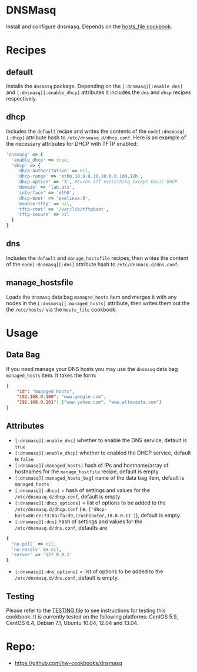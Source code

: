# DNSMasq

Install and configure dnsmasq. Depends on the [hosts_file cookbook](https://github.com/hw-cookbooks/hosts_file).

# Recipes

## default
Installs the `dnsmasq` package. Depending on the `[:dnsmasq][:enable_dns]` and `[:dnsmasq][:enable_dhcp]` attributes it includes the `dns` and `dhcp` recipes respectively.

## dhcp

Includes the `default` recipe and writes the contents of the `node[:dnsmasq][:dhcp]` attribute hash to `/etc/dnsmasq.d/dhcp.conf`. Here is an example of the necessary attributes for DHCP with TFTP enabled:

```ruby
'dnsmasq' => {
  'enable_dhcp' => true,
  'dhcp' => {
    'dhcp-authoritative' => nil,
    'dhcp-range' => 'eth0,10.0.0.10,10.0.0.100,12h',
    'dhcp-option' => '3', #turns off everything except basic DHCP
    'domain' => 'lab.atx',
    'interface' => 'eth0',
    'dhcp-boot' => 'pxelinux.0',
    'enable-tftp' => nil,
    'tftp-root' => '/var/lib/tftpboot',
    'tftp-secure' => nil
  }
}
```

## dns

Includes the `default` and `manage_hostsfile` recipes, then writes the content of the `node[:dnsmasq][:dns]` attribute hash to `/etc/dnsmasq.d/dns.conf`.

## manage_hostsfile

Loads the `dnsmasq` data bag `managed_hosts` item and merges it with any nodes in the `[:dnsmasq][:managed_hosts]` attribute, then writes them out the the `/etc/hosts/` via the `hosts_file` cookbook.

# Usage

## Data Bag

If you need manage your DNS hosts you may use the `dnsmasq` data bag `managed_hosts` item. It takes the form:

```json
{
    "id": "managed_hosts",
    "192.168.0.100": "www.google.com",
    "192.168.0.101": ["www.yahoo.com", "www.altavista.com"]
}
```

## Attributes

* `[:dnsmasq][:enable_dns]` whether to enable the DNS service, default is `true`
* `[:dnsmasq][:enable_dhcp]` whether to enabled the DHCP service, default is `false`
* `[:dnsmasq][:managed_hosts]` hash of IPs and hostname/array of hostnames for the `manage_hostfile` recipe, default is empty
* `[:dnsmasq][:managed_hosts_bag]` name of the data bag item, default is `managed_hosts`
* `[:dnsmasq][:dhcp]` = hash of settings and values for the `/etc/dnsmasq.d/dhcp.conf`, default is empty
* `[:dnsmasq][:dhcp_options]` = list of options to be added to the `/etc/dnsmasq.d/dhcp.conf` (ie. `['dhcp-host=80:ee:73:0a:fa:d9,crushinator,10.0.0.11']`), default is empty.
* `[:dnsmasq][:dns]` hash of settings and values for the `/etc/dnsmasq.d/dns.conf`, defaults are
```ruby
{
  'no-poll' => nil,
  'no-resolv' => nil,
  'server' => '127.0.0.1'
}
```
* `[:dnsmasq][:dns_options]` = list of options to be added to the `/etc/dnsmasq.d/dns.conf`, default is empty.

## Testing

Please refer to the [TESTING file](TESTING.md) to see instructions for testing this cookbook. It is currently tested on the following platforms: CentOS 5.9, CentOS 6.4, Debian 7.1, Ubuntu 10.04, 12.04 and 13.04.

# Repo:

* https://github.com/hw-cookbooks/dnsmasq
